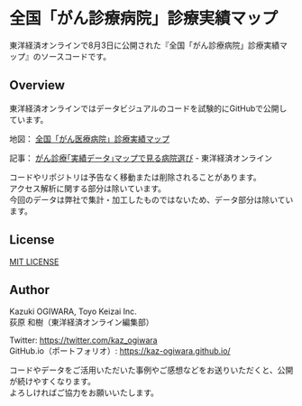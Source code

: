 全国「がん診療病院」診療実績マップ
====

東洋経済オンラインで8月3日に公開された『全国「がん診療病院」診療実績マップ』のソースコードです。


## Overview

東洋経済オンラインではデータビジュアルのコードを試験的にGitHubで公開しています。

地図：
[全国「がん医療病院」診療実績マップ](https://toyokeizai.net/sp/visual/tko/cancerhospitals/)

記事：
[がん診療｢実績データ｣マップで見る病院選び](https://toyokeizai.net/articles/-/294037) - 東洋経済オンライン


コードやリポジトリは予告なく移動または削除されることがあります。  
アクセス解析に関する部分は除いています。  
今回のデータは弊社で集計・加工したものではないため、データ部分は除いています。


## License

[MIT LICENSE](https://github.com/kaz-ogiwara/cancerhospitals/blob/master/LICENSE)


## Author

Kazuki OGIWARA, Toyo Keizai Inc.  
荻原 和樹（東洋経済オンライン編集部）  

Twitter: <https://twitter.com/kaz_ogiwara>  
GitHub.io（ポートフォリオ）: <https://kaz-ogiwara.github.io/>  

コードやデータをご活用いただいた事例やご感想などをお送りいただくと、公開が続けやすくなります。  
よろしければご協力をお願いいたします。
